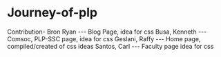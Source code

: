 # Journey-of-plp 
Contribution-
Bron Ryan --- Blog Page, idea for css 
Busa, Kenneth --- Comsoc, PLP-SSC page, idea for css
Geslani, Raffy --- Home page, compiled/created of css ideas
Santos, Carl --- Faculty page  idea for css
